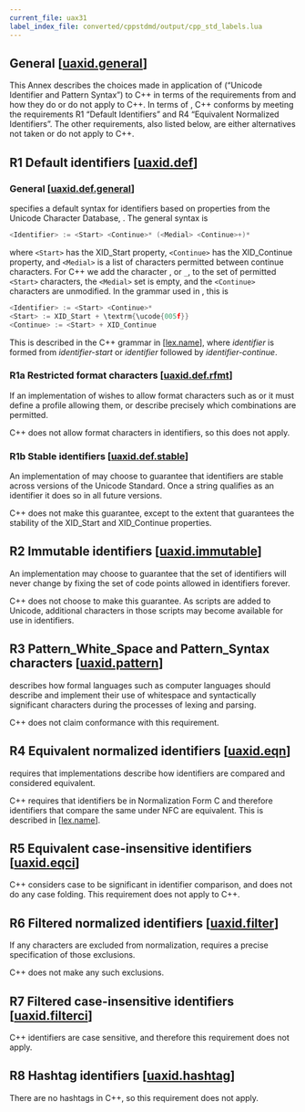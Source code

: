 ```yaml
---
current_file: uax31
label_index_file: converted/cppstdmd/output/cpp_std_labels.lua
---
```


## General <a id="uaxid.general">[[uaxid.general]]</a>

This Annex describes the choices made in application of (“Unicode
Identifier and Pattern Syntax”) to C++ in terms of the requirements from
and how they do or do not apply to C++. In terms of , C++ conforms by
meeting the requirements R1 “Default Identifiers” and R4 “Equivalent
Normalized Identifiers”. The other requirements, also listed below, are
either alternatives not taken or do not apply to C++.

## R1 Default identifiers <a id="uaxid.def">[[uaxid.def]]</a>

### General <a id="uaxid.def.general">[[uaxid.def.general]]</a>

specifies a default syntax for identifiers based on properties from the
Unicode Character Database, . The general syntax is

``` cpp
<Identifier> := <Start> <Continue>* (<Medial> <Continue>+)*
```

where `<Start>` has the XID_Start property, `<Continue>` has the
XID_Continue property, and `<Medial>` is a list of characters permitted
between continue characters. For C++ we add the character , or `_`, to
the set of permitted `<Start>` characters, the `<Medial>` set is empty,
and the `<Continue>` characters are unmodified. In the grammar used in ,
this is

``` cpp
<Identifier> := <Start> <Continue>*
<Start> := XID_Start + \textrm{\ucode{005f}}
<Continue> := <Start> + XID_Continue
```

This is described in the C++ grammar in [[lex.name]], where *identifier*
is formed from *identifier-start* or *identifier* followed by
*identifier-continue*.

### R1a Restricted format characters <a id="uaxid.def.rfmt">[[uaxid.def.rfmt]]</a>

If an implementation of wishes to allow format characters such as or it
must define a profile allowing them, or describe precisely which
combinations are permitted.

C++ does not allow format characters in identifiers, so this does not
apply.

### R1b Stable identifiers <a id="uaxid.def.stable">[[uaxid.def.stable]]</a>

An implementation of may choose to guarantee that identifiers are stable
across versions of the Unicode Standard. Once a string qualifies as an
identifier it does so in all future versions.

C++ does not make this guarantee, except to the extent that guarantees
the stability of the XID_Start and XID_Continue properties.

## R2 Immutable identifiers <a id="uaxid.immutable">[[uaxid.immutable]]</a>

An implementation may choose to guarantee that the set of identifiers
will never change by fixing the set of code points allowed in
identifiers forever.

C++ does not choose to make this guarantee. As scripts are added to
Unicode, additional characters in those scripts may become available for
use in identifiers.

## R3 Pattern_White_Space and Pattern_Syntax characters <a id="uaxid.pattern">[[uaxid.pattern]]</a>

describes how formal languages such as computer languages should
describe and implement their use of whitespace and syntactically
significant characters during the processes of lexing and parsing.

C++ does not claim conformance with this requirement.

## R4 Equivalent normalized identifiers <a id="uaxid.eqn">[[uaxid.eqn]]</a>

requires that implementations describe how identifiers are compared and
considered equivalent.

C++ requires that identifiers be in Normalization Form C and therefore
identifiers that compare the same under NFC are equivalent. This is
described in [[lex.name]].

## R5 Equivalent case-insensitive identifiers <a id="uaxid.eqci">[[uaxid.eqci]]</a>

C++ considers case to be significant in identifier comparison, and does
not do any case folding. This requirement does not apply to C++.

## R6 Filtered normalized identifiers <a id="uaxid.filter">[[uaxid.filter]]</a>

If any characters are excluded from normalization, requires a precise
specification of those exclusions.

C++ does not make any such exclusions.

## R7 Filtered case-insensitive identifiers <a id="uaxid.filterci">[[uaxid.filterci]]</a>

C++ identifiers are case sensitive, and therefore this requirement does
not apply.

## R8 Hashtag identifiers <a id="uaxid.hashtag">[[uaxid.hashtag]]</a>

There are no hashtags in C++, so this requirement does not apply.

<!-- Section link definitions -->
[uaxid.def]: #uaxid.def
[uaxid.def.general]: #uaxid.def.general
[uaxid.def.rfmt]: #uaxid.def.rfmt
[uaxid.def.stable]: #uaxid.def.stable
[uaxid.eqci]: #uaxid.eqci
[uaxid.eqn]: #uaxid.eqn
[uaxid.filter]: #uaxid.filter
[uaxid.filterci]: #uaxid.filterci
[uaxid.general]: #uaxid.general
[uaxid.hashtag]: #uaxid.hashtag
[uaxid.immutable]: #uaxid.immutable
[uaxid.pattern]: #uaxid.pattern

<!-- Link reference definitions -->
[lex.name]: lex.md#lex.name
